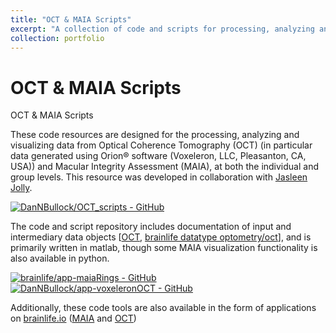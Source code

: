 ```yaml
---
title: "OCT & MAIA Scripts"
excerpt: "A collection of code and scripts for processing, analyzing and visualizing data from Optical Coherence Tomography (OCT) and Macular Integrity Assessment (MAIA), at both the individual and group levels.<br/><img src='/images/MAIAradarPlot.png'>"
collection: portfolio
---
```


# OCT & MAIA Scripts
OCT & MAIA Scripts

These code resources are designed for the processing, analyzing and visualizing data from Optical Coherence Tomography (OCT) (in particular data generated using Orion® software (Voxeleron, LLC, Pleasanton, CA, USA)) and Macular Integrity Assessment (MAIA), at both the individual and group levels.  This resource was developed in collaboration with [Jasleen Jolly](https://www.neuroscience.ox.ac.uk/research-directory/jasleen-jolly).

[![DanNBullock/OCT_scripts - GitHub](https://gh-card.dev/repos/DanNBullock/OCT_scripts.svg)](https://github.com/DanNBullock/OCT_scripts)

The code and script repository includes documentation of input and intermediary data objects [[OCT](https://github.com/DanNBullock/OCT_scripts/blob/master/OCTcode/convertToSubject.md), [brainlife datatype optometry/oct](https://brainlife.io/datatype/5ebe0bbbb969982124072325/readme)], and is primarily written in matlab, though some MAIA visualization functionality is also available in python.

[![brainlife/app-maiaRings - GitHub](https://gh-card.dev/repos/brainlife/app-maiaRings.svg)](https://github.com/brainlife/app-maiaRings)
[![DanNBullock/app-voxeleronOCT - GitHub](https://gh-card.dev/repos/DanNBullock/app-voxeleronOCT.svg)](https://github.com/DanNBullock/app-voxeleronOCTs)

Additionally, these code tools are also available in the form of applications on [brainlife.io](https://brainlife.io/)
([MAIA](https://brainlife.io/app/605b9143edebf0f4fdd2a7cc) and [OCT](https://brainlife.io/app/5ec4646f41ba118064f44d41)) 

